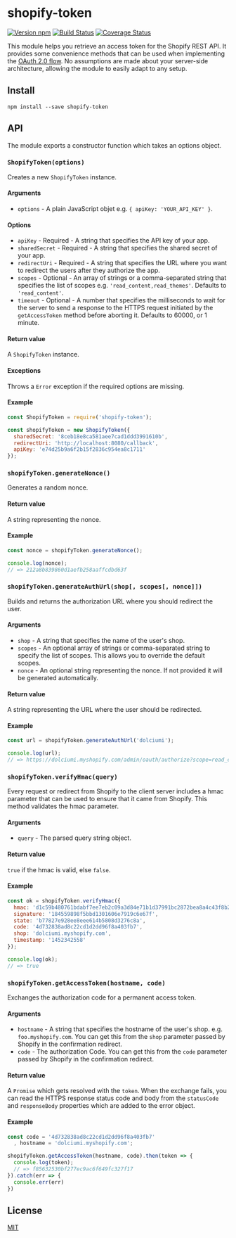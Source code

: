 # shopify-token

[![Version npm][npm-shopify-token-badge]][npm-shopify-token]
[![Build Status][travis-shopify-token-badge]][travis-shopify-token]
[![Coverage Status][coverage-shopify-token-badge]][coverage-shopify-token]

This module helps you retrieve an access token for the Shopify REST API. It
provides some convenience methods that can be used when implementing the
[OAuth 2.0 flow][shopify-oauth-doc]. No assumptions are made about your
server-side architecture, allowing the module to easily adapt to any setup.

## Install

```
npm install --save shopify-token
```

## API

The module exports a constructor function which takes an options object.

### `ShopifyToken(options)`

Creates a new `ShopifyToken` instance.

#### Arguments

- `options` - A plain JavaScript objet e.g. `{ apiKey: 'YOUR_API_KEY' }`.

#### Options

- `apiKey` - Required - A string that specifies the API key of your app.
- `sharedSecret` - Required - A string that specifies the shared secret of your
  app.
- `redirectUri` - Required - A string that specifies the URL where you want to
  redirect the users after they authorize the app.
- `scopes` - Optional - An array of strings or a comma-separated string that
  specifies the list of scopes e.g. `'read_content,read_themes'`. Defaults to
  `'read_content'`.
- `timeout` - Optional - A number that specifies the milliseconds to wait for
  the server to send a response to the HTTPS request initiated by the
  `getAccessToken` method before aborting it. Defaults to 60000, or 1 minute.

#### Return value

A `ShopifyToken` instance.

#### Exceptions

Throws a `Error` exception if the required options are missing.

#### Example

```js
const ShopifyToken = require('shopify-token');

const shopifyToken = new ShopifyToken({
  sharedSecret: '8ceb18e8ca581aee7cad1ddd3991610b',
  redirectUri: 'http://localhost:8080/callback',
  apiKey: 'e74d25b9a6f2b15f2836c954ea8c1711'
});
```

### `shopifyToken.generateNonce()`

Generates a random nonce.

#### Return value

A string representing the nonce.

#### Example

```js
const nonce = shopifyToken.generateNonce();

console.log(nonce);
// => 212a8b839860d1aefb258aaffcdbd63f
```

### `shopifyToken.generateAuthUrl(shop[, scopes[, nonce]])`

Builds and returns the authorization URL where you should redirect the user.

#### Arguments

- `shop` - A string that specifies the name of the user's shop.
- `scopes` - An optional array of strings or comma-separated string to specify
  the list of scopes. This allows you to override the default scopes.
- `nonce` - An optional string representing the nonce. If not provided it will
  be generated automatically.

#### Return value

A string representing the URL where the user should be redirected.

#### Example

```js
const url = shopifyToken.generateAuthUrl('dolciumi');

console.log(url);
// => https://dolciumi.myshopify.com/admin/oauth/authorize?scope=read_content&state=7194ee27dd47ac9efb0ad04e93750e64&redirect_uri=http%3A%2F%2Flocalhost%3A8080%2Fcallback&client_id=e74d25b9a6f2b15f2836c954ea8c1711
```

### `shopifyToken.verifyHmac(query)`

Every request or redirect from Shopify to the client server includes a hmac
parameter that can be used to ensure that it came from Shopify. This method
validates the hmac parameter.

#### Arguments

- `query` - The parsed query string object.

#### Return value

`true` if the hmac is valid, else `false`.

#### Example

```js
const ok = shopifyToken.verifyHmac({
  hmac: 'd1c59b480761bdabf7ee7eb2c09a3d84e71b1d37991bc2872bea8a4c43f8b2b3',
  signature: '184559898f5bbd1301606e7919c6e67f',
  state: 'b77827e928ee8eee614b5808d3276c8a',
  code: '4d732838ad8c22cd1d2dd96f8a403fb7',
  shop: 'dolciumi.myshopify.com',
  timestamp: '1452342558'
});

console.log(ok);
// => true
```

### `shopifyToken.getAccessToken(hostname, code)`

Exchanges the authorization code for a permanent access token.

#### Arguments

- `hostname` - A string that specifies the hostname of the user's shop.
  e.g. `foo.myshopify.com`. You can get this from the `shop` parameter passed
  by Shopify in the confirmation redirect.
- `code` - The authorization Code. You can get this from the `code` parameter
  passed by Shopify in the confirmation redirect.

#### Return value

A `Promise` which gets resolved with the `token`. When the exchange fails, you can read the HTTPS response status code and body from the `statusCode` and `responseBody` properties which are added to the error object.


#### Example

```js
const code = '4d732838ad8c22cd1d2dd96f8a403fb7'
  , hostname = 'dolciumi.myshopify.com';

shopifyToken.getAccessToken(hostname, code).then(token => {
  console.log(token);
  // => f85632530bf277ec9ac6f649fc327f17
}).catch(err => {
  console.err(err)
})
```

## License

[MIT](LICENSE)

[npm-shopify-token-badge]: https://img.shields.io/npm/v/shopify-token.svg
[npm-shopify-token]: https://www.npmjs.com/package/shopify-token
[travis-shopify-token-badge]: https://img.shields.io/travis/lpinca/shopify-token/master.svg
[travis-shopify-token]: https://travis-ci.org/lpinca/shopify-token
[coverage-shopify-token-badge]: https://img.shields.io/coveralls/lpinca/shopify-token/master.svg
[coverage-shopify-token]: https://coveralls.io/r/lpinca/shopify-token?branch=master
[shopify-oauth-doc]: https://help.shopify.com/api/guides/authentication/oauth
